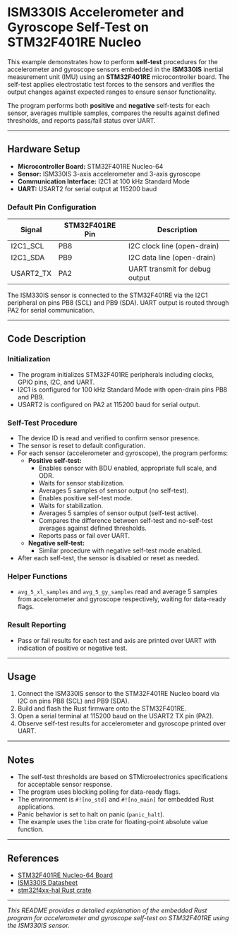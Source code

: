 # ISM330IS Accelerometer and Gyroscope Self-Test on STM32F401RE Nucleo

This example demonstrates how to perform **self-test** procedures for the accelerometer and gyroscope sensors embedded in the **ISM330IS** inertial measurement unit (IMU) using an **STM32F401RE** microcontroller board. The self-test applies electrostatic test forces to the sensors and verifies the output changes against expected ranges to ensure sensor functionality.

The program performs both **positive** and **negative** self-tests for each sensor, averages multiple samples, compares the results against defined thresholds, and reports pass/fail status over UART.

---

## Hardware Setup

- **Microcontroller Board:** STM32F401RE Nucleo-64
- **Sensor:** ISM330IS 3-axis accelerometer and 3-axis gyroscope
- **Communication Interface:** I2C1 at 100 kHz Standard Mode
- **UART:** USART2 for serial output at 115200 baud

### Default Pin Configuration

| Signal       | STM32F401RE Pin | Description                      |
|--------------|-----------------|---------------------------------|
| I2C1_SCL     | PB8             | I2C clock line (open-drain)     |
| I2C1_SDA     | PB9             | I2C data line (open-drain)      |
| USART2_TX    | PA2             | UART transmit for debug output  |

The ISM330IS sensor is connected to the STM32F401RE via the I2C1 peripheral on pins PB8 (SCL) and PB9 (SDA). UART output is routed through PA2 for serial communication.

---

## Code Description

### Initialization

- The program initializes STM32F401RE peripherals including clocks, GPIO pins, I2C, and UART.
- I2C1 is configured for 100 kHz Standard Mode with open-drain pins PB8 and PB9.
- USART2 is configured on PA2 at 115200 baud for serial output.

### Self-Test Procedure

- The device ID is read and verified to confirm sensor presence.
- The sensor is reset to default configuration.
- For each sensor (accelerometer and gyroscope), the program performs:
  - **Positive self-test:**
    - Enables sensor with BDU enabled, appropriate full scale, and ODR.
    - Waits for sensor stabilization.
    - Averages 5 samples of sensor output (no self-test).
    - Enables positive self-test mode.
    - Waits for stabilization.
    - Averages 5 samples of sensor output (self-test active).
    - Compares the difference between self-test and no-self-test averages against defined thresholds.
    - Reports pass or fail over UART.
  - **Negative self-test:**
    - Similar procedure with negative self-test mode enabled.
- After each self-test, the sensor is disabled or reset as needed.

### Helper Functions

- `avg_5_xl_samples` and `avg_5_gy_samples` read and average 5 samples from accelerometer and gyroscope respectively, waiting for data-ready flags.

### Result Reporting

- Pass or fail results for each test and axis are printed over UART with indication of positive or negative test.

---

## Usage

1. Connect the ISM330IS sensor to the STM32F401RE Nucleo board via I2C on pins PB8 (SCL) and PB9 (SDA).
2. Build and flash the Rust firmware onto the STM32F401RE.
3. Open a serial terminal at 115200 baud on the USART2 TX pin (PA2).
4. Observe self-test results for accelerometer and gyroscope printed over UART.

---

## Notes

- The self-test thresholds are based on STMicroelectronics specifications for acceptable sensor response.
- The program uses blocking polling for data-ready flags.
- The environment is `#![no_std]` and `#![no_main]` for embedded Rust applications.
- Panic behavior is set to halt on panic (`panic_halt`).
- The example uses the `libm` crate for floating-point absolute value function.

---

## References

- [STM32F401RE Nucleo-64 Board](https://www.st.com/en/evaluation-tools/nucleo-f401re.html)
- [ISM330IS Datasheet](https://www.st.com/resource/en/datasheet/ism330is.pdf)
- [stm32f4xx-hal Rust crate](https://docs.rs/stm32f4xx-hal)

---

*This README provides a detailed explanation of the embedded Rust program for accelerometer and gyroscope self-test on STM32F401RE using the ISM330IS sensor.*
